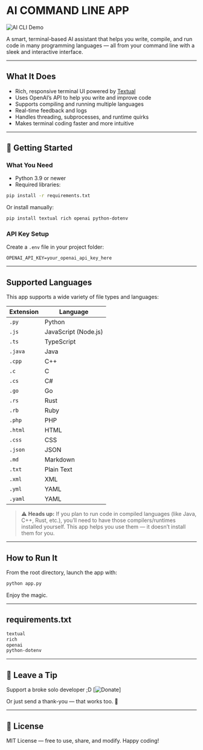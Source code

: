 # AI COMMAND LINE APP

![AI CLI Demo](https://github.com/user-attachments/assets/660e6b9d-22c6-4413-823d-1c75c030cbae)

A smart, terminal-based AI assistant that helps you write, compile, and run code in many programming languages — all from your command line with a sleek and interactive interface.

---

## What It Does

- Rich, responsive terminal UI powered by [Textual](https://github.com/Textualize/textual)
- Uses OpenAI’s API to help you write and improve code
- Supports compiling and running multiple languages
- Real-time feedback and logs
- Handles threading, subprocesses, and runtime quirks
- Makes terminal coding faster and more intuitive

---

## 🚀 Getting Started

### What You Need

- Python 3.9 or newer
- Required libraries:

```bash
pip install -r requirements.txt
```

Or install manually:

```bash
pip install textual rich openai python-dotenv
```

### API Key Setup

Create a `.env` file in your project folder:

```env
OPENAI_API_KEY=your_openai_api_key_here
```

---

## Supported Languages

This app supports a wide variety of file types and languages:

| Extension | Language            |
|-----------|---------------------|
| `.py`     | Python              |
| `.js`     | JavaScript (Node.js)|
| `.ts`     | TypeScript          |
| `.java`   | Java                |
| `.cpp`    | C++                 |
| `.c`      | C                   |
| `.cs`     | C#                  |
| `.go`     | Go                  |
| `.rs`     | Rust                |
| `.rb`     | Ruby                |
| `.php`    | PHP                 |
| `.html`   | HTML                |
| `.css`    | CSS                 |
| `.json`   | JSON                |
| `.md`     | Markdown            |
| `.txt`    | Plain Text          |
| `.xml`    | XML                 |
| `.yml`    | YAML                |
| `.yaml`   | YAML                |

> ⚠️ **Heads up:** If you plan to run code in compiled languages (like Java, C++, Rust, etc.), you’ll need to have those compilers/runtimes installed yourself. This app helps you use them — it doesn’t install them for you.

---

## How to Run It

From the root directory, launch the app with:

```bash
python app.py
```

Enjoy the magic. 

---

##  requirements.txt

```txt
textual
rich
openai
python-dotenv
```

---

## 💖 Leave a Tip

Support a broke solo developer ;D
[![[Donate](https://img.shields.io/badge/Donate-PayPal-blue.svg)](https://www.paypal.com/pool/9g1cB8WseO?sr=wccr](https://www.paypal.com/donate/?business=AS3PVPZSJHS84&no_recurring=0&item_name=Support+a+solo+guy+who+makes+free+accessible+tools+for+everyone.+Even+1%24+helps%21&currency_code=USD))]

Or just send a thank-you — that works too. 🙏

---

## 📜 License

MIT License — free to use, share, and modify. Happy coding!
